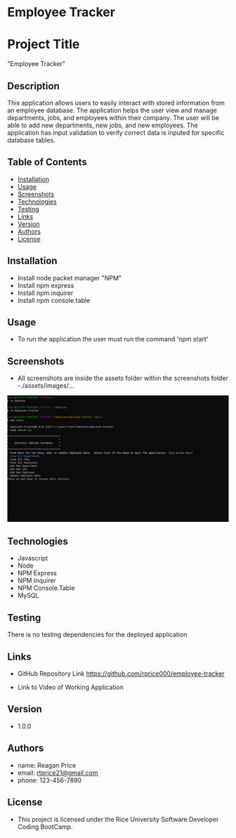 # Employee Tracker

# Project Title
"Employee Tracker" 


## Description

This application allows users to easily interact with stored information from an employee database.  The application helps the user view and manage departments, jobs, and employees within their company.  The user will be able to add new departments, new jobs, and new employees.  The application has input validation to verify correct data is inputed for specific database tables.

## Table of Contents
* [Installation](#installation)
* [Usage](#usage)
* [Screenshots](#screenshots)
* [Technologies](#technologies)
* [Testing](#testing)
* [Links](#links)
* [Version](#version)
* [Authors](#authors)
* [License](#license)

## Installation

- Install node packet manager "NPM"
- Install npm express
- Install npm inquirer
- Install npm console.table

## Usage

- To run the application the user must run the command 'npm start'


## Screenshots

- All screenshots are inside the assets folder within the screenshots folder
-./assets/images/...

![Opening Prompt](https://github.com/rprice000/employee-tracker/blob/main/assets/images/opening_prompt.jpg)

## Technologies
- Javascript
- Node
- NPM Express
- NPM Inquirer
- NPM Console.Table
- MySQL

## Testing

There is no testing dependencies for the deployed application

## Links
- GitHub Repository Link
https://github.com/rprice000/employee-tracker

- Link to Video of Working Application


## Version

- 1.0.0

## Authors

- name: Reagan Price
- email: rtprice21@gmail.com
- phone: 123-456-7890

## License

- This project is licensed under the Rice University Software Developer Coding BootCamp.
